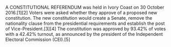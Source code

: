 A CONSTITUTIONAL REFERENDUM was held in Ivory Coast on 30 October 2016.[1][2] Voters were asked whether they approve of a proposed new constitution. The new constitution would create a Senate, remove the nationality clause from the presidential requirements and establish the post of Vice-President.[3][4] The constitution was approved by 93.42% of votes with a 42.42% turnout, as announced by the president of the Independent Electoral Commission (CEI).[5]
